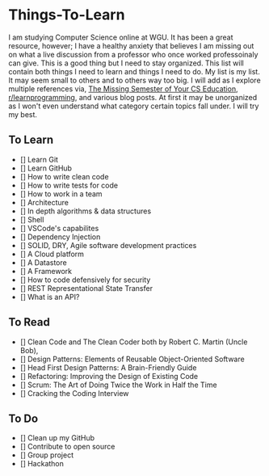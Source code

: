 # Things-To-Learn 

I am studying Computer Science online at WGU. It has been a great resource, however; I have a healthy anxiety that believes I am missing out on what a live discussion from a professor who once worked professoinaly can give. This is a good thing but I need to stay organized. This list will contain both things I need to learn and things I need to do. My list is my list. It may seem small to others and to others way too big. I will add as I explore multiple references via, [The Missing Semester of Your CS Education](https://missing.csail.mit.edu/), [r/learnprogramming](https://www.reddit.com/r/learnprogramming/), and various blog posts. At first it may be unorganized as I won't even understand what category certain topics fall under. I will try my best.

## To Learn

- [] Learn Git
- [] Learn GitHub
- [] How to write clean code
- [] How to write tests for code
- [] How to work in a team
- [] Architecture
- [] In depth algorithms & data structures
- [] Shell
- [] VSCode's capabilites
- [] Dependency Injection
- [] SOLID, DRY, Agile software development practices
- [] A Cloud platform
- [] A Datastore
- [] A Framework
- [] How to code defensively for security
- [] REST Representational State Transfer
- [] What is an API?

## To Read
- [] Clean Code and The Clean Coder both by Robert C. Martin (Uncle Bob),
- [] Design Patterns: Elements of Reusable Object-Oriented Software
- [] Head First Design Patterns: A Brain-Friendly Guide
- [] Refactoring: Improving the Design of Existing Code
- [] Scrum: The Art of Doing Twice the Work in Half the Time
- [] Cracking the Coding Interview

## To Do
- [] Clean up my GitHub 
- [] Contribute to open source
- [] Group project
- [] Hackathon
